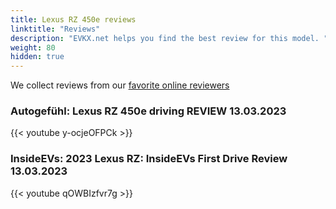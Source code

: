 ```yaml
---
title: Lexus RZ 450e reviews
linktitle: "Reviews"
description: "EVKX.net helps you find the best review for this model. "
weight: 80
hidden: true
---
```

We collect reviews from our [favorite online reviewers](/guides/evreviewers/)

### Autogefühl: Lexus RZ 450e driving REVIEW 13.03.2023

{{< youtube y-ocjeOFPCk >}}

### InsideEVs: 2023 Lexus RZ: InsideEVs First Drive Review 13.03.2023

{{< youtube qOWBIzfvr7g >}}

